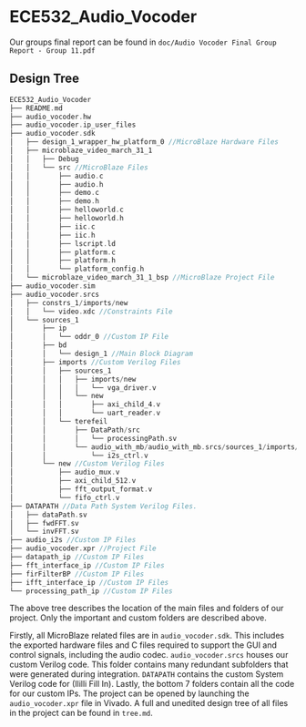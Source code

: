 # ECE532_Audio_Vocoder

Our groups final report can be found in `doc/Audio Vocoder Final Group Report - Group 11.pdf`

## Design Tree
``` C
ECE532_Audio_Vocoder
├── README.md
├── audio_vocoder.hw
├── audio_vocoder.ip_user_files
├── audio_vocoder.sdk
│   ├── design_1_wrapper_hw_platform_0 //MicroBlaze Hardware Files
│   ├── microblaze_video_march_31_1
│   │   ├── Debug
│   │   └── src //MicroBlaze Files
│   │       ├── audio.c
│   │       ├── audio.h
│   │       ├── demo.c
│   │       ├── demo.h
│   │       ├── helloworld.c
│   │       ├── helloworld.h
│   │       ├── iic.c
│   │       ├── iic.h
│   │       ├── lscript.ld
│   │       ├── platform.c
│   │       ├── platform.h
│   │       └── platform_config.h
│   └── microblaze_video_march_31_1_bsp //MicroBlaze Project File
├── audio_vocoder.sim
├── audio_vocoder.srcs
│   ├── constrs_1/imports/new
│   │   └── video.xdc //Constraints File
│   └── sources_1
│       ├── ip
│       │   └── oddr_0 //Custom IP File
│       ├── bd
│       │   └── design_1 //Main Block Diagram
│       ├── imports //Custom Verilog Files
│       │   ├── sources_1
│       │   │   ├── imports/new
│       │   │   │   └── vga_driver.v
│       │   │   └── new
│       │   │       ├── axi_child_4.v
│       │   │       └── uart_reader.v
│       │   └── terefeil
│       │       ├── DataPath/src
│       │       │   └── processingPath.sv
│       │       └── audio_with_mb/audio_with_mb.srcs/sources_1/imports/new
│       │           └── i2s_ctrl.v
│       └── new //Custom Verilog Files
│           ├── audio_mux.v
│           ├── axi_child_512.v
│           ├── fft_output_format.v
│           └── fifo_ctrl.v
├── DATAPATH //Data Path System Verilog Files.
│   ├── dataPath.sv
│   ├── fwdFFT.sv
│   └── invFFT.sv
├── audio_i2s //Custom IP Files
├── audio_vocoder.xpr //Project File
├── datapath_ip //Custom IP Files
├── fft_interface_ip //Custom IP Files
├── firFilterBP //Custom IP Files
├── ifft_interface_ip //Custom IP Files
└── processing_path_ip //Custom IP Files
```

The above tree describes the location of the main files and folders of our project. Only the important and custom folders are described above.

Firstly, all MicroBlaze related files are in `audio_vocoder.sdk`. This includes the exported hardware files and C files required to support the GUI and control signals, including the audio codec. `audio_vocoder.srcs` houses our custom Verilog code. This folder contains many redundant subfolders that were generated during integration. `DATAPATH` contains the custom System Verilog code for (Ililli Fill In). Lastly, the bottom 7 folders contain all the code for our custom IPs. The project can be opened by launching the `audio_vocoder.xpr` file in Vivado. A full and unedited design tree of all files in the project can be found in `tree.md`. 
